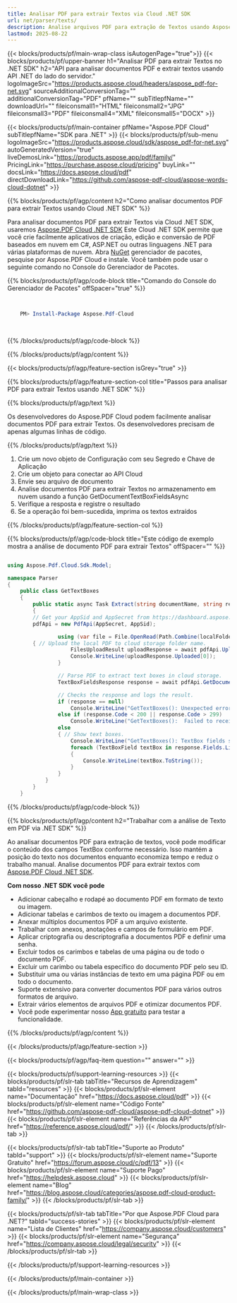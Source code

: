 ```yaml
---
title: Analisar PDF para extrair Textos via Cloud .NET SDK
url: net/parser/texts/
description: Analise arquivos PDF para extração de Textos usando Aspose.PDF Cloud SDK para .NET. Melhore a descobribilidade e indexação.
lastmod: 2025-08-22
---
```


{{< blocks/products/pf/main-wrap-class isAutogenPage="true">}}
{{< blocks/products/pf/upper-banner h1="Analisar PDF para extrair Textos no .NET SDK" h2="API para analisar documentos PDF e extrair textos usando API .NET do lado do servidor." logoImageSrc="https://products.aspose.cloud/headers/aspose_pdf-for-net.svg" sourceAdditionalConversionTag="" additionalConversionTag="PDF" pfName="" subTitlepfName="" downloadUrl="" fileiconsmall1="HTML" fileiconsmall2="JPG" fileiconsmall3="PDF" fileiconsmall4="XML" fileiconsmall5="DOCX" >}}

{{< blocks/products/pf/main-container pfName="Aspose.PDF Cloud" subTitlepfName="SDK para .NET" >}}
{{< blocks/products/pf/sub-menu logoImageSrc="https://products.aspose.cloud/sdk/aspose_pdf-for-net.svg"
autoGeneratedVersion="true"
liveDemosLink="https://products.aspose.app/pdf/family/" PricingLink="https://purchase.aspose.cloud/pricing" buyLink="" docsLink="https://docs.aspose.cloud/pdf"  directDownloadLink="https://github.com/aspose-pdf-cloud/aspose-words-cloud-dotnet" >}}

{{% blocks/products/pf/agp/content h2="Como analisar documentos PDF para extrair Textos usando Cloud .NET SDK" %}}

Para analisar documentos PDF para extrair Textos via Cloud .NET SDK, usaremos
[Aspose.PDF Cloud .NET SDK](https://products.aspose.cloud/pdf/net/)
Este Cloud .NET SDK permite que você crie facilmente aplicativos de criação, edição e conversão de PDF baseados em nuvem em C#, ASP.NET ou outras linguagens .NET para várias plataformas de nuvem. Abra
[NuGet](https://www.nuget.org/packages/Aspose.Pdf-Cloud)
gerenciador de pacotes, pesquise por
Aspose.PDF Cloud
e instale. Você também pode usar o seguinte comando no Console do Gerenciador de Pacotes.

{{% blocks/products/pf/agp/code-block title="Comando do Console do Gerenciador de Pacotes" offSpacer="true" %}}

```powershell

     
    PM> Install-Package Aspose.Pdf-Cloud
     
     

```

{{% /blocks/products/pf/agp/code-block %}}

{{% /blocks/products/pf/agp/content %}}

{{< blocks/products/pf/agp/feature-section isGrey="true" >}}

{{% blocks/products/pf/agp/feature-section-col title="Passos para analisar PDF para extrair Textos usando .NET SDK" %}}

{{% blocks/products/pf/agp/text %}}

Os desenvolvedores do Aspose.PDF Cloud podem facilmente analisar documentos PDF para extrair Textos. Os desenvolvedores precisam de apenas algumas linhas de código.

{{% /blocks/products/pf/agp/text %}}

1. Crie um novo objeto de Configuração com seu Segredo e Chave de Aplicação
1. Crie um objeto para conectar ao API Cloud
1. Envie seu arquivo de documento
1. Analise documentos PDF para extrair Textos no armazenamento em nuvem usando a função GetDocumentTextBoxFieldsAsync
1. Verifique a resposta e registre o resultado
1. Se a operação foi bem-sucedida, imprima os textos extraídos

{{% /blocks/products/pf/agp/feature-section-col %}}

{{% blocks/products/pf/agp/code-block title="Este código de exemplo mostra a análise de documento PDF para extrair Textos" offSpacer="" %}}

```cs

using Aspose.Pdf.Cloud.Sdk.Model;

namespace Parser
{
    public class GetTextBoxes
    {
        public static async Task Extract(string documentName, string remoteFolder)
        {
		// Get your AppSid and AppSecret from https://dashboard.aspose.cloud (free registration required). 
		pdfApi = new PdfApi(AppSecret, AppSid);

                using (var file = File.OpenRead(Path.Combine(localFolder, documentName)))
		{ // Upload the local PDF to cloud storage folder name.
                    FilesUploadResult uploadResponse = await pdfApi.UploadFileAsync(Path.Combine(remoteFolder, documentName), documentName);
                    Console.WriteLine(uploadResponse.Uploaded[0]);
                }

                // Parse PDF to extract text boxes in cloud storage.
                TextBoxFieldsResponse response = await pdfApi.GetDocumentTextBoxFieldsAsync(documentName, folder: remoteFolder);

                // Checks the response and logs the result.
                if (response == null)
                    Console.WriteLine("GetTextBoxes(): Unexpected error!");
                else if (response.Code < 200 || response.Code > 299)
                    Console.WriteLine("GetTextBoxes():  Failed to receive TextBox fields from the document.");
                else
                { // Show text boxes.
                    Console.WriteLine("GetTextBoxes(): TextBox fields successfully received from the document '{0}.", documentName);
                    foreach (TextBoxField textBox in response.Fields.List)
                    {
                        Console.WriteLine(textBox.ToString());
                    }
                }
            }
        }
    }
```

{{% /blocks/products/pf/agp/code-block %}}

{{% blocks/products/pf/agp/content h2="Trabalhar com a análise de Texto em PDF via .NET SDK" %}}

Ao analisar documentos PDF para extração de textos, você pode modificar o conteúdo dos campos TextBox conforme necessário. Isso mantém a posição do texto nos documentos enquanto economiza tempo e reduz o trabalho manual.
Analise documentos PDF para extrair textos com [Aspose.PDF Cloud .NET SDK](https://products.aspose.cloud/pdf/net/).

**Com nosso .NET SDK você pode**

+ Adicionar cabeçalho e rodapé ao documento PDF em formato de texto ou imagem.
+ Adicionar tabelas e carimbos de texto ou imagem a documentos PDF.
+ Anexar múltiplos documentos PDF a um arquivo existente.
+ Trabalhar com anexos, anotações e campos de formulário em PDF.
+ Aplicar criptografia ou descriptografia a documentos PDF e definir uma senha.
+ Excluir todos os carimbos e tabelas de uma página ou de todo o documento PDF.
+ Excluir um carimbo ou tabela específico do documento PDF pelo seu ID.
+ Substituir uma ou várias instâncias de texto em uma página PDF ou em todo o documento.
+ Suporte extensivo para converter documentos PDF para vários outros formatos de arquivo.
+ Extrair vários elementos de arquivos PDF e otimizar documentos PDF.
+ Você pode experimentar nosso [App gratuito](https://products.aspose.app/pdf/) para testar a funcionalidade.

{{% /blocks/products/pf/agp/content %}}

{{< /blocks/products/pf/agp/feature-section >}}

{{< blocks/products/pf/agp/faq-item question="" answer="" >}}

{{< blocks/products/pf/support-learning-resources >}}
{{< blocks/products/pf/slr-tab tabTitle="Recursos de Aprendizagem" tabId="resources" >}}
{{< blocks/products/pf/slr-element name="Documentação" href="https://docs.aspose.cloud/pdf" >}}
{{< blocks/products/pf/slr-element name="Código Fonte" href="https://github.com/aspose-pdf-cloud/aspose-pdf-cloud-dotnet" >}}
{{< blocks/products/pf/slr-element name="Referências da API" href="https://reference.aspose.cloud/pdf/" >}}
{{< /blocks/products/pf/slr-tab >}}

{{< blocks/products/pf/slr-tab tabTitle="Suporte ao Produto" tabId="support" >}}
{{< blocks/products/pf/slr-element name="Suporte Gratuito" href="https://forum.aspose.cloud/c/pdf/13" >}}
{{< blocks/products/pf/slr-element name="Suporte Pago" href="https://helpdesk.aspose.cloud" >}}
{{< blocks/products/pf/slr-element name="Blog" href="https://blog.aspose.cloud/categories/aspose.pdf-cloud-product-family/" >}}
{{< /blocks/products/pf/slr-tab >}}

{{< blocks/products/pf/slr-tab tabTitle="Por que Aspose.PDF Cloud para .NET?" tabId="success-stories" >}}
{{< blocks/products/pf/slr-element name="Lista de Clientes" href="https://company.aspose.cloud/customers" >}}
{{< blocks/products/pf/slr-element name="Segurança" href="https://company.aspose.cloud/legal/security" >}}
{{< /blocks/products/pf/slr-tab >}}

{{< /blocks/products/pf/support-learning-resources >}}

{{< /blocks/products/pf/main-container >}}

{{< /blocks/products/pf/main-wrap-class >}}


